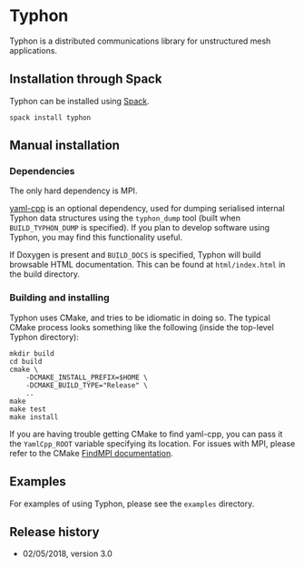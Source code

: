 # Typhon

Typhon is a distributed communications library for unstructured mesh
applications.

## Installation through Spack

Typhon can be installed using [Spack](https://spack.io/).

```
spack install typhon
```

## Manual installation

### Dependencies

The only hard dependency is MPI.

[yaml-cpp](https://github.com/jbeder/yaml-cpp) is an optional dependency, used
for dumping serialised internal Typhon data structures using the `typhon_dump`
tool (built when `BUILD_TYPHON_DUMP` is specified). If you plan to develop
software using Typhon, you may find this functionality useful.

If Doxygen is present and `BUILD_DOCS` is specified, Typhon will build browsable
HTML documentation. This can be found at `html/index.html` in the build
directory.

### Building and installing

Typhon uses CMake, and tries to be idiomatic in doing so. The typical CMake
process looks something like the following (inside the top-level Typhon
directory):

```
mkdir build
cd build
cmake \
    -DCMAKE_INSTALL_PREFIX=$HOME \
    -DCMAKE_BUILD_TYPE="Release" \
    ..
make
make test
make install
```

If you are having trouble getting CMake to find yaml-cpp, you can pass it the
`YamlCpp_ROOT` variable specifying its location. For issues with MPI, please
refer to the CMake [FindMPI documentation](https://cmake.org/cmake/help/latest/module/FindMPI.html).

## Examples

For examples of using Typhon, please see the `examples` directory.

## Release history

* 02/05/2018, version 3.0
